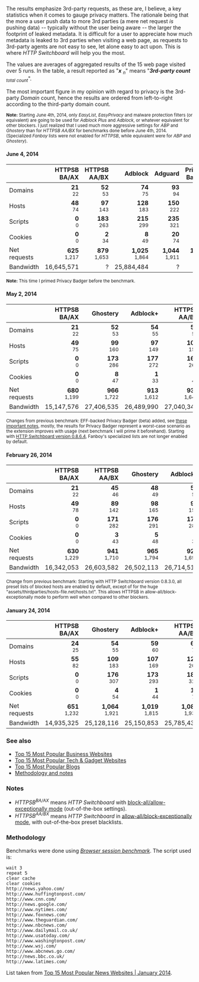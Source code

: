 The results emphasize 3rd-party requests, as these are, I believe, a key statistics when it comes to gauge privacy matters. The rationale being that the more a user push data to more 3rd parties (a mere net request _is_ pushing data) -- typically without the user being aware -- the larger the footprint of leaked metadata. It is difficult for a user to appreciate how much metadata is leaked to 3rd parties when visiting a web page, as requests to 3rd-party agents are not easy to see, let alone easy to act upon. This is where _HTTP Switchboard_ will help you the most.

The values are averages of aggregated results of the 15 web page visited over 5 runs. In the table, a result reported as "**_x_** <sub>_n_</sub>" means "**_3rd-party count_** <sub>_total count_</sub>".

The most important figure in my opinion with regard to privacy is the 3rd-party _Domain_ count, hence the results are ordered from left-to-right according to the third-party domain count.

<sup>**Note:** Starting June 4th, 2014, only _EasyList_, _EasyPrivacy_ and malware protection filters (or equivalent) are going to be used for _Adblock Plus_ and _Adblock_, or whatever equivalent for other blockers. I just realized that I used much more aggressive settings for _ABP_ and _Ghostery_ than for _HTTPSB AA/BX_ for benchmarks done before June 4th, 2014. (Specialized _Fanboy_ lists were not enabled for _HTTPSB_, while equivalent were for _ABP_ and _Ghostery_).</sup>

#### June 4, 2014

|              | HTTPSB<br>BA/AX               | HTTPSB<br>AA/BX               | Adblock                       | Adguard                       | Privacy<br>Badger               | No blocker                    |
| ------------ | -----------------------------:| -----------------------------:| -----------------------------:| -----------------------------:| -------------------------------:| -----------------------------:|
| Domains      |       **21**<br><sup>22</sup> |       **52**<br><sup>53</sup> |       **74**<br><sup>75</sup> |       **93**<br><sup>94</sup> |       **157**<br><sup>158</sup> |     **401**<br><sup>402</sup> |
| Hosts        |       **48**<br><sup>74</sup> |      **97**<br><sup>143</sup> |     **128**<br><sup>183</sup> |     **150**<br><sup>222</sup> |       **236**<br><sup>316</sup> |     **596**<br><sup>683</sup> |
| Scripts      |         **0**<br><sup>0</sup> |     **183**<br><sup>263</sup> |     **215**<br><sup>299</sup> |     **235**<br><sup>321</sup> |       **308**<br><sup>406</sup> |     **505**<br><sup>625</sup> |
| Cookies      |         **0**<br><sup>0</sup> |        **2**<br><sup>34</sup> |        **8**<br><sup>49</sup> |       **20**<br><sup>74</sup> |         **38**<br><sup>99</sup> |     **231**<br><sup>317</sup> |
| Net requests |   **625**<br><sup>1,217</sup> |   **879**<br><sup>1,653</sup> | **1,025**<br><sup>1,864</sup> | **1,044**<br><sup>1,911</sup> |   **1,144**<br><sup>2,021</sup> | **1,973**<br><sup>2,980</sup> |
| Bandwidth    |                    16,645,571 |                             ? |                    25,884,484 |                             ? |                               ? |                    29,375,024 |

<sup>**Note:** This time I primed Privacy Badger before the benchmark.</sup>

#### May 2, 2014

|              | HTTPSB<br>BA/AX               | Ghostery                      | Adblock+                      | HTTPSB<br>AA/BX               | Disconnect                    | Privacy<br>Badger              | No blocker                    |
| ------------ | -----------------------------:| -----------------------------:| -----------------------------:| -----------------------------:| -----------------------------:| ------------------------------:| -----------------------------:|
| Domains      |       **21**<br><sup>22</sup> |       **52**<br><sup>53</sup> |       **54**<br><sup>55</sup> |       **54**<br><sup>55</sup> |       **93**<br><sup>94</sup> |      **192**<br><sup>193</sup> |     **420**<br><sup>421</sup> |
| Hosts        |       **49**<br><sup>75</sup> |      **99**<br><sup>160</sup> |      **97**<br><sup>149</sup> |     **101**<br><sup>153</sup> |     **171**<br><sup>248</sup> |      **299**<br><sup>381</sup> |     **641**<br><sup>720</sup> |
| Scripts      |         **0**<br><sup>0</sup> |     **173**<br><sup>286</sup> |     **177**<br><sup>272</sup> |     **169**<br><sup>265</sup> |     **262**<br><sup>385</sup> |      **334**<br><sup>455</sup> |     **518**<br><sup>641</sup> |
| Cookies      |         **0**<br><sup>0</sup> |        **8**<br><sup>47</sup> |        **1**<br><sup>33</sup> |        **2**<br><sup>43</sup> |       **19**<br><sup>83</sup> |       **52**<br><sup>115</sup> |     **263**<br><sup>341</sup> |
| Net requests |   **680**<br><sup>1,199</sup> |   **966**<br><sup>1,722</sup> |   **913**<br><sup>1,612</sup> |   **930**<br><sup>1,648</sup> | **1,124**<br><sup>1,936</sup> |  **1,340**<br><sup>2,176</sup> | **2,079**<br><sup>2,849</sup> |
| Bandwidth    |                    15,147,576 |                    27,406,535 |                    26,489,990 |                    27,040,340 |                    28,758,904 |                              ? |                             ? |

<sup>Changes from previous benchmark: EFF-backed Privacy Badger (beta) added, see [these important notes](https://github.com/EFForg/privacybadgerfirefox/blob/master/README.md#how-heuristic-blocking-works), mostly, the results for Privacy Badger represent a worst-case scenario as the extension improves with usage (next benchmark I will prime it beforehand). Starting with [HTTP Switchboard version 0.8.6.4](/gorhill/httpswitchboard/wiki/Change-log#0864), Fanboy's specialized lists are not longer enabled by default.</sup>

#### February 26, 2014

|              | HTTPSB<br>BA/AX               | HTTPSB<br>AA/BX               | Ghostery                      | Adblock+                      | Disconnect                    | No blocker                    |
| ------------ | -----------------------------:| -----------------------------:| -----------------------------:| -----------------------------:| -----------------------------:| -----------------------------:|
| Domains      |       **21**<br><sup>22</sup> |       **45**<br><sup>46</sup> |       **48**<br><sup>49</sup> |       **53**<br><sup>54</sup> |       **87**<br><sup>88</sup> |     **412**<br><sup>413</sup> |
| Hosts        |       **49**<br><sup>78</sup> |      **89**<br><sup>142</sup> |      **98**<br><sup>165</sup> |      **96**<br><sup>152</sup> |     **153**<br><sup>232</sup> |     **609**<br><sup>697</sup> |
| Scripts      |         **0**<br><sup>0</sup> |     **171**<br><sup>282</sup> |     **176**<br><sup>291</sup> |     **175**<br><sup>280</sup> |     **252**<br><sup>392</sup> |     **525**<br><sup>677</sup> |
| Cookies      |         **0**<br><sup>0</sup> |        **3**<br><sup>43</sup> |        **5**<br><sup>48</sup> |        **2**<br><sup>35</sup> |       **16**<br><sup>85</sup> |     **231**<br><sup>316</sup> |
| Net requests |   **630**<br><sup>1,229</sup> |   **941**<br><sup>1,710</sup> |   **965**<br><sup>1,794</sup> |   **920**<br><sup>1,698</sup> | **1,063**<br><sup>2,018</sup> | **2,120**<br><sup>3,048</sup> |
| Bandwidth    |                    16,342,053 |                    26,603,582 |                    26,502,113 |                    26,714,512 |                    27,950,492 |                    31,282,722 |

<sup>Change from previous benchmark: Starting with HTTP Switchboard version 0.8.3.0, all preset lists of blocked hosts are enabled by default, except of for the huge "assets/thirdparties/hosts-file.net/hosts.txt". This allows HTTPSB in allow-all/block-exceptionally mode to perform well when compared to other blockers.</sup>

#### January 24, 2014

|              | HTTPSB<br>BA/AX               | Ghostery                      | Adblock+                      | HTTPSB<br>AA/BX               | Disconnect                    | No blocker                    |
| ------------ | -----------------------------:| -----------------------------:| -----------------------------:| -----------------------------:| -----------------------------:| -----------------------------:|
| Domains      |       **24**<br><sup>25</sup> |       **54**<br><sup>55</sup> |       **59**<br><sup>60</sup> |       **69**<br><sup>70</sup> |       **91**<br><sup>92</sup> |     **476**<br><sup>477</sup> |
| Hosts        |       **55**<br><sup>82</sup> |     **109**<br><sup>183</sup> |     **107**<br><sup>169</sup> |     **126**<br><sup>200</sup> |     **157**<br><sup>240</sup> |     **693**<br><sup>785</sup> |
| Scripts      |         **0**<br><sup>0</sup> |     **176**<br><sup>307</sup> |     **173**<br><sup>293</sup> |     **187**<br><sup>327</sup> |     **235**<br><sup>391</sup> |     **534**<br><sup>698</sup> |
| Cookies      |         **0**<br><sup>0</sup> |        **4**<br><sup>54</sup> |        **1**<br><sup>44</sup> |       **10**<br><sup>73</sup> |       **12**<br><sup>86</sup> |     **299**<br><sup>389</sup> |
| Net requests |   **651**<br><sup>1,232</sup> | **1,064**<br><sup>1,921</sup> | **1,019**<br><sup>1,815</sup> | **1,087**<br><sup>1,934</sup> | **1,103**<br><sup>2,091</sup> | **2,300**<br><sup>3,236</sup> |
| Bandwidth    |                    14,935,325 |                    25,128,116 |                    25,150,853 |                    25,785,433 |                    26,007,184 |                    28,855,067 |

### See also
- [Top 15 Most Popular Business Websites](/gorhill/httpswitchboard/wiki/Comparative-benchmarks-against-widely-used-blockers:-Top-15-Most-Popular-Business-Websites)
- [Top 15 Most Popular Tech & Gadget Websites](/gorhill/httpswitchboard/wiki/Comparative-benchmarks-against-widely-used-blockers:-Top-15-Most-Popular-Tech-&-Gadget-Websites)
- [Top 15 Most Popular Blogs](/gorhill/httpswitchboard/wiki/Comparative-benchmarks-against-widely-used-blockers:-Top-15-Most-Popular-Blogs)
- [Methodology and notes](/gorhill/httpswitchboard/wiki/Comparative-benchmarks-against-widely-used-blockers:-Methodology-and-notes)

### Notes
- _HTTPSB<sup>BA/AX</sup>_ means *HTTP Switchboard* with [block-all/allow-exceptionally mode](/gorhill/httpswitchboard/wiki/How-to-use-HTTP-Switchboard:-Two-opposing-views#wiki-the-block-allallow-exceptionally-approach) (out-of-the-box settings).
- _HTTPSB<sup>AA/BX</sup>_ means *HTTP Switchboard* in [allow-all/block-exceptionally mode](/gorhill/httpswitchboard/wiki/How-to-use-HTTP-Switchboard:-Two-opposing-views#wiki-the-allow-allblock-exceptionally-approach), with out-of-the-box preset blacklists.

### Methodology
Benchmarks were done using [*Browser session benchmark*](https://github.com/gorhill/sessbench). The script used is:
```
wait 3
repeat 5
clear cache
clear cookies
http://news.yahoo.com/
http://www.huffingtonpost.com/
http://www.cnn.com/
http://news.google.com/
http://www.nytimes.com/
http://www.foxnews.com/
http://www.theguardian.com/
http://www.nbcnews.com/
http://www.dailymail.co.uk/
http://www.usatoday.com/
http://www.washingtonpost.com/
http://www.wsj.com/
http://www.abcnews.go.com/
http://news.bbc.co.uk/
http://www.latimes.com/
```

List taken from [Top 15 Most Popular News Websites | January 2014](http://www.ebizmba.com/articles/news-websites).
